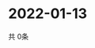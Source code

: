 # 2022-01-13
  共 0条

  <!-- BEGIN -->
  <!-- 最后更新时间Thu Jan 13 2022 20:04:57 GMT+0000 (Coordinated Universal Time) -->
  
  <!-- END -->
  
  